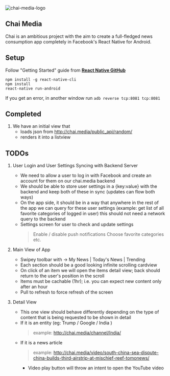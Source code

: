 ![chai-media-logo](https://cloud.githubusercontent.com/assets/5732914/9900123/37762e6c-5c24-11e5-8446-35dbab4d4c64.png)
## Chai Media

Chai is an ambitious project with the aim to create a full-fledged news consumption app completely in Facebook's React Native for Android.

## Setup

Follow "Getting Started" guide from [**React Native GitHub**](https://facebook.github.io/react-native/docs/getting-started.html#content)

```
npm install -g react-native-cli
npm install
react-native run-android
```

If you get an error, in another window run
`adb reverse tcp:8081 tcp:8081`


## Completed

1. We have an initial view that
	* loads json from http://chai.media/public_api/random/
	* renders it into a listview

## TODOs

1. User Login and User Settings Syncing with Backend Server
   * We need to allow a user to log in with Facebook and create an account for them on our chai.media backend
   * We should be able to store user settings in a {key:value} with the backend and keep both of these in sync (updates can flow both ways)
   * On the app side, it should be in a way that anywhere in the rest of the app we can query for these user settings (example: get list of all favorite categories of logged in user) this should not need a network query to the backend
   * Settings screen for user to check and update settings
      > Enable / disable push notifications
      > Choose favorite categories etc.

2. Main View of App
   * Swipey toolbar with -> My News | Today's News | Trending
   * Each section should be a good looking infinite scrolling cardview
   * On click of an item we will open the items detail view; back should return to the user's position in the scroll
   * Items must be cachable (1hr); i.e. you can expect new content only after an hour
   * Pull to refresh to force refresh of the screen

3. Detail View
   * This one view should behave differently depending on the type of content that is being requested to be shown in detail
   * If it is an entity (eg: Trump / Google / India )
      > example: http://chai.media/channel/India/
   * If it is a news article 
      > example: http://chai.media/video/south-china-sea-dispute-china-builds-third-airstrip-at-mischief-reef-tomonews/
      * Video play button will throw an intent to open the YouTube video

